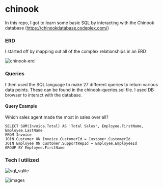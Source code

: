 # chinook
In this repo, I got to learn some basic SQL by interacting with the Chinook database (https://chinookdatabase.codeplex.com/)

### ERD
I started off by mapping out all of the complex relationships in an ERD

![chinook-erd](https://cloud.githubusercontent.com/assets/23462252/23724709/59d83bb0-0413-11e7-935c-b20bee8b31cc.jpg)

### Queries
I then used the SQL language to make 27 different queries to return various data points.
These can be found in the chinook-queries.sql file.
I used DB browser to interact with the database.
#### Query Example
Which sales agent made the most in sales over all?
```
SELECT SUM(Invoice.Total) AS 'Total Sales', Employee.FirstName, Employee.LastName
FROM Invoice
JOIN Customer ON Invoice.CustomerId = Customer.CustomerId
JOIN Employee ON Customer.SupportRepId = Employee.EmployeeId
GROUP BY Employee.FirstName
```

### Tech I utilized
![sql_sqlite](https://cloud.githubusercontent.com/assets/23462252/25537966/5ab4c434-2c06-11e7-9210-f91717a75a8c.png)

![images](https://cloud.githubusercontent.com/assets/23462252/25538038/a9bbb4fc-2c06-11e7-92ed-ffd4d8bb88d8.png)
